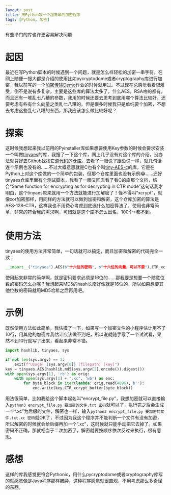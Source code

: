 ```yaml
---
layout: post
title: 用Python写一个超简单的加密程序
tags: [Python, 加密]
---
```


  有些冷门的库也许更容易解决问题<!--more-->    

# 起因
  最近在写Python脚本的时候遇到一个问题，就是怎么样轻松的加密一串字符。在网上随便一搜大都是介绍的使用比如pycryptodome或者cryptography库进行加密，我以前写的一个[加密传输Demo](/2020/06/13/encrypt.html)作业的时候就用过。不过现在总感觉看着很难受，倒不是说有多复杂，主要是这些库的算法太多了，什么AES，RSA啥的都有，而且还有一堆乱七八糟的参数，我用的时候还要去思考到底用哪个算法比较好，还要考虑有些有什么向量之类乱七八糟的。但是很多时候我只是单纯要个加密，不想去考虑这些乱七八糟的东西，那我应该怎么做比较好呢？   

# 探索
  这时候我想起来我以前用的Pyinstaller库如果想要使用Key参数的时候会要求安装一个叫做[tinyaes](https://pypi.org/project/tinyaes/)的库，我搜了一下这个库，网上几乎没有对这个库的介绍，没办法就只好去Github找找它[源代码的仓库](https://github.com/naufraghi/tinyaes-py)。去看了一眼说了跟没说一样，就几句话连个示例也没有的……不过大概意思就是C也有个叫[tiny-AES-c](https://github.com/kokke/tiny-AES-c)的库，它是在Python上对这个库做的一个简单的包装，但那个仓库里面也没有示例😂……还好tinyaes仓库里面有个测试脚本，我看了一眼又回去看了看C的库那个文档，结合“Same function for encrypting as for decrypting in CTR mode”这句话我才明白，这个tinyaes原来就用一个方法就能进行加解密了！怪不得叫“xcrypt”，就像xor加密那样，用同样的方法就可以做到加密和解密，这个仓库加密的算法是AES-128-CTR，这样我也不用费心考虑到底选什么加密算法了，使用也非常简单，非常的符合我的需求啊，可惜就是这个库不怎么出名，100个⭐都不到。   

# 使用方法
  tinyaes的使用方法非常简单，一句话就可以搞定，而且加密和解密的代码完全一致：
```python
__import__("tinyaes").AES(b"十六位的密码", b"十六位的向量，可以不要").CTR_xcrypt_buffer(b"需要加密/解密的内容")
```
  使用起来非常的简单啊，就是密码要求必须是16位的……那我要是想要一个随意位数的密码怎么办呢？我想起来MD5的hash长度好像就是16位的，所以如果想要其他位数的密码就用MD5哈希之后再用吧。

# 示例
  既然使用方法如此简单，我估摸了一下，如果写一个加密文件的小程序估计用不了10行，用其他的加密库我估计应该做不到吧，所以说就随手写了一个试试看，果然不到10行就写了出来，看起来非常不错。
```python
import hashlib, tinyaes, sys

if not len(sys.argv) == 3:
    exit(f"Usage: {sys.argv[0]} [filepath] [key]")
key = tinyaes.AES(hashlib.md5(sys.argv[2].encode()).digest())
with open(sys.argv[1], 'rb') as orig:
    with open(sys.argv[1] + ".xc", 'wb') as enc:
        for byte_block in iter(lambda: orig.read(4096), b''):
            enc.write(key.CTR_xcrypt_buffer(byte_block))
```
  用法很简单，比如我给这个脚本起名叫“encrypt_file.py”，我想加密就可以直接输入`python3 encrypt_file.py 要加密的文件.txt 密码`就可以了，执行完之后会生成一个“.xc”为后缀的文件，解密也一样，输入`python3 encrypt_file.py 要加密的文件.txt.xc 密码`就OK了，不过因为我这个程序并不能判断一个文件有没有加密，所以解密的时候就会给后缀再加一个“.xc”，这时候就只能手动把它去掉了。如果密码不正确，那就相当于二次加密了，解密就要按顺序依次反过来执行，很有意思。

# 感想
  这样的库我感觉更符合Pythonic，用什么pycryptodome或者cryptography库写的就感觉像是Java程序那样臃肿，这种程序感觉就很直观，不用考虑那么多奇怪的东西。
